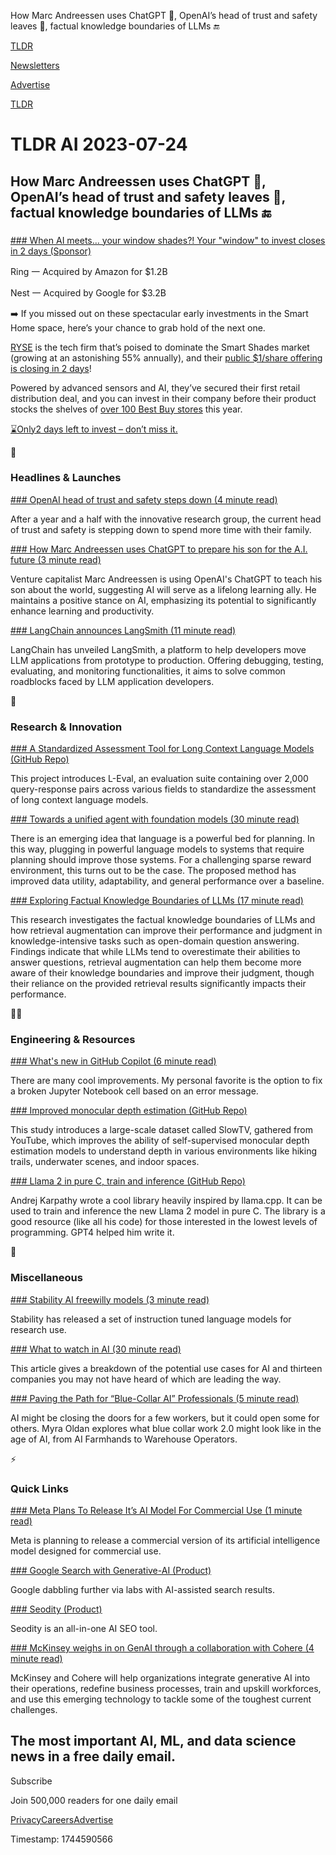 How Marc Andreessen uses ChatGPT 🤖, OpenAI’s head of trust and safety leaves 🦺, factual knowledge boundaries of LLMs 🔚

[TLDR](/)

[Newsletters](/newsletters)

[Advertise](https://advertise.tldr.tech/)

[TLDR](/)

# TLDR AI 2023-07-24

## How Marc Andreessen uses ChatGPT 🤖, OpenAI’s head of trust and safety leaves 🦺, factual knowledge boundaries of LLMs 🔚

### 

[### When AI meets… your window shades?! Your "window" to invest closes in 2 days (Sponsor)](https://invest.helloryse.com/?tnames=tldrai)

Ring 一 Acquired by Amazon for $1.2B

Nest 一 Acquired by Google for $3.2B

➡️ If you missed out on these spectacular early investments in the Smart Home space, here’s your chance to grab hold of the next one.

[RYSE](https://invest.helloryse.com/?tnames=tldr) is the tech firm that’s poised to dominate the Smart Shades market (growing at an astonishing 55% annually), and their [public $1/share offering is closing in 2 days](https://invest.helloryse.com/?tnames=tldrai)!

Powered by advanced sensors and AI, they’ve secured their first retail distribution deal, and you can invest in their company before their product stocks the shelves of [over 100 Best Buy stores](https://invest.helloryse.com/?tnames=tldrai) this year.

[⌛Only2 days left to invest – don’t miss it.](https://invest.helloryse.com/?tnames=tldrai)

🚀

### Headlines & Launches

[### OpenAI head of trust and safety steps down (4 minute read)](https://techcrunch.com/2023/07/21/openais-head-of-trust-and-safety-dave-willner-steps-down/?utm_source=tldrai)

After a year and a half with the innovative research group, the current head of trust and safety is stepping down to spend more time with their family.

[### How Marc Andreessen uses ChatGPT to prepare his son for the A.I. future (3 minute read)](https://archive.ph/Tr4Br?utm_source=tldrai)

Venture capitalist Marc Andreessen is using OpenAI's ChatGPT to teach his son about the world, suggesting AI will serve as a lifelong learning ally. He maintains a positive stance on AI, emphasizing its potential to significantly enhance learning and productivity.

[### LangChain announces LangSmith (11 minute read)](https://blog.langchain.dev/announcing-langsmith?utm_source=tldrai)

LangChain has unveiled LangSmith, a platform to help developers move LLM applications from prototype to production. Offering debugging, testing, evaluating, and monitoring functionalities, it aims to solve common roadblocks faced by LLM application developers.

🧠

### Research & Innovation

[### A Standardized Assessment Tool for Long Context Language Models (GitHub Repo)](https://github.com/openlmlab/leval?utm_source=tldrai)

This project introduces L-Eval, an evaluation suite containing over 2,000 query-response pairs across various fields to standardize the assessment of long context language models.

[### Towards a unified agent with foundation models (30 minute read)](https://arxiv.org/abs/2307.09668?utm_source=tldrai)

There is an emerging idea that language is a powerful bed for planning. In this way, plugging in powerful language models to systems that require planning should improve those systems. For a challenging sparse reward environment, this turns out to be the case. The proposed method has improved data utility, adaptability, and general performance over a baseline.

[### Exploring Factual Knowledge Boundaries of LLMs (17 minute read)](https://arxiv.org/abs/2307.11019v1?utm_source=tldrai)

This research investigates the factual knowledge boundaries of LLMs and how retrieval augmentation can improve their performance and judgment in knowledge-intensive tasks such as open-domain question answering. Findings indicate that while LLMs tend to overestimate their abilities to answer questions, retrieval augmentation can help them become more aware of their knowledge boundaries and improve their judgment, though their reliance on the provided retrieval results significantly impacts their performance.

👨‍💻

### Engineering & Resources

[### What's new in GitHub Copilot (6 minute read)](https://code.visualstudio.com/updates/v1_79#_github-copilot?utm_source=tldrai)

There are many cool improvements. My personal favorite is the option to fix a broken Jupyter Notebook cell based on an error message.

[### Improved monocular depth estimation (GitHub Repo)](https://github.com/jspenmar/slowtv_monodepth?utm_source=tldrai)

This study introduces a large-scale dataset called SlowTV, gathered from YouTube, which improves the ability of self-supervised monocular depth estimation models to understand depth in various environments like hiking trails, underwater scenes, and indoor spaces.

[### Llama 2 in pure C, train and inference (GitHub Repo)](https://github.com/karpathy/llama2.c?utm_source=tldrai)

Andrej Karpathy wrote a cool library heavily inspired by llama.cpp. It can be used to train and inference the new Llama 2 model in pure C. The library is a good resource (like all his code) for those interested in the lowest levels of programming. GPT4 helped him write it.

🎁

### Miscellaneous

[### Stability AI freewilly models (3 minute read)](https://stability.ai/blog/freewilly-large-instruction-fine-tuned-models?utm_source=tldrai)

Stability has released a set of instruction tuned language models for research use.

[### What to watch in AI (30 minute read)](https://thegeneralist.substack.com/p/what-to-watch-in-ai-3?utm_source=tldrai)

This article gives a breakdown of the potential use cases for AI and thirteen companies you may not have heard of which are leading the way.

[### Paving the Path for “Blue-Collar AI” Professionals (5 minute read)](https://myraroldan.medium.com/paving-the-path-for-blue-collar-ai-professionals-5d95e6196f4e/?utm_source=tldrai)

AI might be closing the doors for a few workers, but it could open some for others. Myra Oldan explores what blue collar work 2.0 might look like in the age of AI, from AI Farmhands to Warehouse Operators.

⚡️

### Quick Links

[### Meta Plans To Release It’s AI Model For Commercial Use (1 minute read)](https://siliconangle.com/2023/07/13/report-meta-plans-release-ai-model-commercial-use/?utm_source=tldrai)

Meta is planning to release a commercial version of its artificial intelligence model designed for commercial use.

[### Google Search with Generative-AI (Product)](https://labs.withgoogle.com/sge/?utm_source=tldrai)

Google dabbling further via labs with AI-assisted search results.

[### Seodity (Product)](https://seodity.com/?utm_source=tldrai)

Seodity is an all-in-one AI SEO tool.

[### McKinsey weighs in on GenAI through a collaboration with Cohere (4 minute read)](https://www.mckinsey.com/about-us/new-at-mckinsey-blog/mckinsey-and-cohere-collaborate-to-transform-clients-with-enterprise-generative-ai/?utm_source=tldrai)

McKinsey and Cohere will help organizations integrate generative AI into their operations, redefine business processes, train and upskill workforces, and use this emerging technology to tackle some of the toughest current challenges.

## The most important AI, ML, and data science news in a free daily email.

Subscribe

Join 500,000 readers for one daily email

[Privacy](/privacy)[Careers](https://jobs.ashbyhq.com/tldr.tech)[Advertise](/ai/advertise)

Timestamp: 1744590566